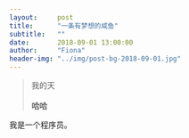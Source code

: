 ```yaml
---
layout:     post
title:      "一条有梦想的咸鱼"
subtitle:   ""
date:       2018-09-01 13:00:00
author:     "Fiona"
header-img: "../img/post-bg-2018-09-01.jpg"
---
```

    
> 我的天  
> <br/>
**哈哈** 


我是一个程序员。
